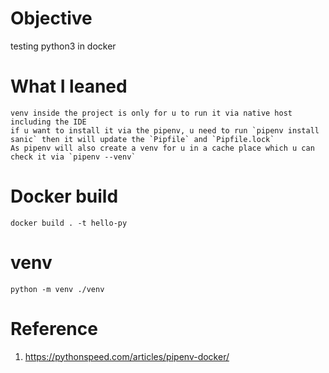 # Objective
testing python3 in docker

# What I leaned
```console
venv inside the project is only for u to run it via native host including the IDE
if u want to install it via the pipenv, u need to run `pipenv install sanic` then it will update the `Pipfile` and `Pipfile.lock`
As pipenv will also create a venv for u in a cache place which u can check it via `pipenv --venv`
```


# Docker build
```console
docker build . -t hello-py
```

# venv
```console
python -m venv ./venv
```

# Reference
1. https://pythonspeed.com/articles/pipenv-docker/